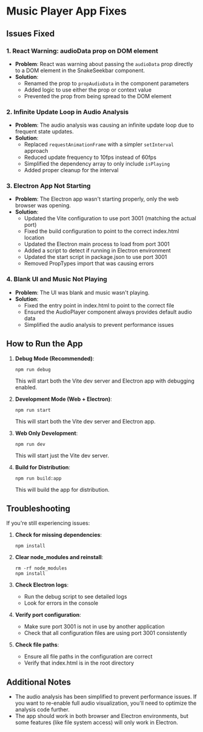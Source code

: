 # Music Player App Fixes

## Issues Fixed

### 1. React Warning: audioData prop on DOM element

- **Problem**: React was warning about passing the `audioData` prop directly to a DOM element in the SnakeSeekbar component.
- **Solution**:
  - Renamed the prop to `propAudioData` in the component parameters
  - Added logic to use either the prop or context value
  - Prevented the prop from being spread to the DOM element

### 2. Infinite Update Loop in Audio Analysis

- **Problem**: The audio analysis was causing an infinite update loop due to frequent state updates.
- **Solution**:
  - Replaced `requestAnimationFrame` with a simpler `setInterval` approach
  - Reduced update frequency to 10fps instead of 60fps
  - Simplified the dependency array to only include `isPlaying`
  - Added proper cleanup for the interval

### 3. Electron App Not Starting

- **Problem**: The Electron app wasn't starting properly, only the web browser was opening.
- **Solution**:
  - Updated the Vite configuration to use port 3001 (matching the actual port)
  - Fixed the build configuration to point to the correct index.html location
  - Updated the Electron main process to load from port 3001
  - Added a script to detect if running in Electron environment
  - Updated the start script in package.json to use port 3001
  - Removed PropTypes import that was causing errors

### 4. Blank UI and Music Not Playing

- **Problem**: The UI was blank and music wasn't playing.
- **Solution**:
  - Fixed the entry point in index.html to point to the correct file
  - Ensured the AudioPlayer component always provides default audio data
  - Simplified the audio analysis to prevent performance issues

## How to Run the App

1. **Debug Mode (Recommended)**:

   ```
   npm run debug
   ```

   This will start both the Vite dev server and Electron app with debugging enabled.

2. **Development Mode (Web + Electron)**:

   ```
   npm run start
   ```

   This will start both the Vite dev server and Electron app.

3. **Web Only Development**:

   ```
   npm run dev
   ```

   This will start just the Vite dev server.

4. **Build for Distribution**:
   ```
   npm run build:app
   ```
   This will build the app for distribution.

## Troubleshooting

If you're still experiencing issues:

1. **Check for missing dependencies**:

   ```
   npm install
   ```

2. **Clear node_modules and reinstall**:

   ```
   rm -rf node_modules
   npm install
   ```

3. **Check Electron logs**:

   - Run the debug script to see detailed logs
   - Look for errors in the console

4. **Verify port configuration**:

   - Make sure port 3001 is not in use by another application
   - Check that all configuration files are using port 3001 consistently

5. **Check file paths**:
   - Ensure all file paths in the configuration are correct
   - Verify that index.html is in the root directory

## Additional Notes

- The audio analysis has been simplified to prevent performance issues. If you want to re-enable full audio visualization, you'll need to optimize the analysis code further.
- The app should work in both browser and Electron environments, but some features (like file system access) will only work in Electron.
